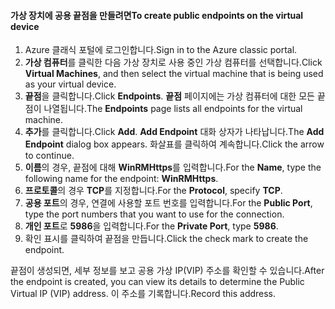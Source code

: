 #### <a name="to-create-public-endpoints-on-the-virtual-device"></a><span data-ttu-id="629d9-101">가상 장치에 공용 끝점을 만들려면</span><span class="sxs-lookup"><span data-stu-id="629d9-101">To create public endpoints on the virtual device</span></span>

1. <span data-ttu-id="629d9-102">Azure 클래식 포털에 로그인합니다.</span><span class="sxs-lookup"><span data-stu-id="629d9-102">Sign in to the Azure classic portal.</span></span>
2. <span data-ttu-id="629d9-103">**가상 컴퓨터**를 클릭한 다음 가상 장치로 사용 중인 가상 컴퓨터를 선택합니다.</span><span class="sxs-lookup"><span data-stu-id="629d9-103">Click **Virtual Machines**, and then select the virtual machine that is being used as your virtual device.</span></span>
3. <span data-ttu-id="629d9-104">**끝점**을 클릭합니다.</span><span class="sxs-lookup"><span data-stu-id="629d9-104">Click **Endpoints**.</span></span> <span data-ttu-id="629d9-105">**끝점** 페이지에는 가상 컴퓨터에 대한 모든 끝점이 나열됩니다.</span><span class="sxs-lookup"><span data-stu-id="629d9-105">The **Endpoints** page lists all endpoints for the virtual machine.</span></span>
4. <span data-ttu-id="629d9-106">**추가**를 클릭합니다.</span><span class="sxs-lookup"><span data-stu-id="629d9-106">Click **Add**.</span></span> <span data-ttu-id="629d9-107">**Add Endpoint** 대화 상자가 나타납니다.</span><span class="sxs-lookup"><span data-stu-id="629d9-107">The **Add Endpoint** dialog box appears.</span></span> <span data-ttu-id="629d9-108">화살표를 클릭하여 계속합니다.</span><span class="sxs-lookup"><span data-stu-id="629d9-108">Click the arrow to continue.</span></span>
5. <span data-ttu-id="629d9-109">**이름**의 경우, 끝점에 대해 **WinRMHttps**를 입력합니다.</span><span class="sxs-lookup"><span data-stu-id="629d9-109">For the **Name**, type the following name for the endpoint: **WinRMHttps**.</span></span>
6. <span data-ttu-id="629d9-110">**프로토콜**의 경우 **TCP**를 지정합니다.</span><span class="sxs-lookup"><span data-stu-id="629d9-110">For the **Protocol**, specify **TCP**.</span></span>
7. <span data-ttu-id="629d9-111">**공용 포트**의 경우, 연결에 사용할 포트 번호를 입력합니다.</span><span class="sxs-lookup"><span data-stu-id="629d9-111">For the **Public Port**, type the port numbers that you want to use for the connection.</span></span>
8. <span data-ttu-id="629d9-112">**개인 포트**로 **5986**을 입력합니다.</span><span class="sxs-lookup"><span data-stu-id="629d9-112">For the **Private Port**, type **5986**.</span></span>
9. <span data-ttu-id="629d9-113">확인 표시를 클릭하여 끝점을 만듭니다.</span><span class="sxs-lookup"><span data-stu-id="629d9-113">Click the check mark to create the endpoint.</span></span>

<span data-ttu-id="629d9-114">끝점이 생성되면, 세부 정보를 보고 공용 가상 IP(VIP) 주소를 확인할 수 있습니다.</span><span class="sxs-lookup"><span data-stu-id="629d9-114">After the endpoint is created, you can view its details to determine the Public Virtual IP (VIP) address.</span></span> <span data-ttu-id="629d9-115">이 주소를 기록합니다.</span><span class="sxs-lookup"><span data-stu-id="629d9-115">Record this address.</span></span>

